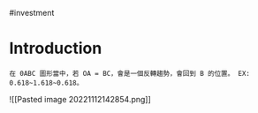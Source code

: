 #investment 

# Introduction
	在 0ABC 圖形當中，若 OA = BC，會是一個反轉趨勢，會回到 B 的位置。 EX: 0.618~1.618~0.618。
![[Pasted image 20221112142854.png]]
